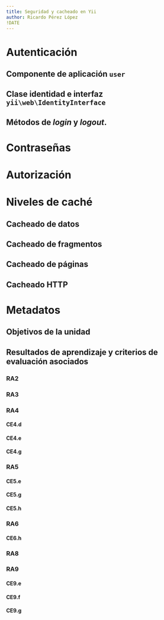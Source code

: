 ```yaml
---
title: Seguridad y cacheado en Yii
author: Ricardo Pérez López
!DATE
---
```


# Autenticación

## Componente de aplicación `user`

## Clase identidad e interfaz `yii\web\IdentityInterface`

## Métodos de *login* y *logout*.

# Contraseñas

# Autorización

# Niveles de caché

## Cacheado de datos

## Cacheado de fragmentos

## Cacheado de páginas

## Cacheado HTTP

# Metadatos

## Objetivos de la unidad

## Resultados de aprendizaje y criterios de evaluación asociados

### RA2

### RA3

### RA4

#### CE4.d

#### CE4.e

#### CE4.g

### RA5

#### CE5.e

#### CE5.g

#### CE5.h

### RA6

#### CE6.h

### RA8

### RA9

#### CE9.e

#### CE9.f

#### CE9.g

